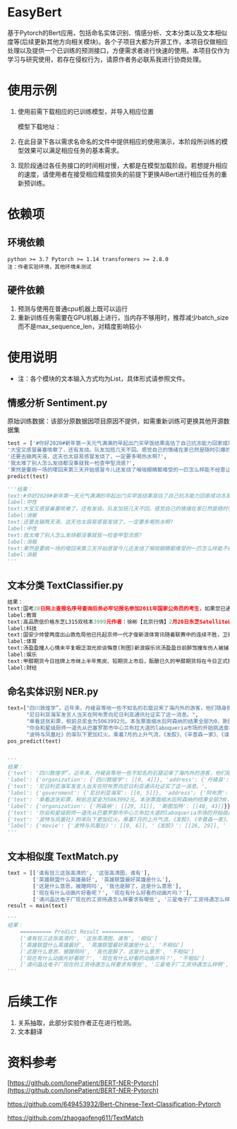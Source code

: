 # EasyBert
基于Pytorch的Bert应用，包括命名实体识别、情感分析、文本分类以及文本相似度等(后续更新其他方向相关模块)。各个子项目大都为开源工作，本项目仅做相应处理以及提供一个已训练的预测接口，方便需求者进行快速的使用。本项目仅作为学习与研究使用，若存在侵权行为，请原作者务必联系我进行协商处理。



# 使用示例

1. 使用前需下载相应的已训练模型，并导入相应位置

   模型下载地址：

2. 在此目录下各以需求名命名的文件中提供相应的使用演示，本阶段所训练的模型效果可以满足相应任务的基本需求。

3. 现阶段通过各任务接口的时间相对慢，大都是在模型加载阶段。若想提升相应的速度，请使用者在接受相应精度损失的前提下更换AlBert进行相应任务的重新预训练。

# 依赖项

## 环境依赖

```
python >= 3.7 Pytorch >= 1.14 transformers >= 2.8.0
注：作者实验环境，其他环境未测试
```

## 硬件依赖

1. 预测与使用在普通cpu机器上既可以运行
2. 重新训练任务需要在GPU机器上进行，当内存不够用时，推荐减少batch_size而不是max_sequence_len，对精度影响较小

# 使用说明

- 注：各个模块的文本输入方式均为List，具体形式请参照文件。

## 情感分析 Sentiment.py

原始训练数据：该部分原数据因项目原因不提供，如需重新训练可更换其他开源数据集

```python
test = ['#你好2020#新年第一天元气满满的早起出门买早饭结果高估了自己抗冻能力回家成功冻发烧（大概是想告诉我2020要量力而行）然鹅这并不影响后续计划一出门立马生龙活虎新年和新??更配哦??看了误杀吃了大餐就让新的一年一直这样美滋滋下去吧??',
'大宝又感冒鼻塞咳嗽了，还有发烧。队友加班几天不回。感觉自己的情绪在家已然是随时引爆的状态。情绪一上来，容易对孩子说出自己都想不到的话来……2020年，真的要学会控制情绪，管理好家人健康。这是今年最大的目标。?',
'还要去输两天液，这天也太容易感冒发烧了，一定要多喝热水啊?',
'我太难了别人怎么发烧都没事就我一检查甲型流感?',
'果然是要病一场的喽回来第三天开始感冒今儿还发烧了喉咙眼睛都难受的一匹怎么样能不经意让我的毕设导师看到这条微博并给我放一天假呢?']
predict(test)

'''结果：
text:#你好2020#新年第一天元气满满的早起出门买早饭结果高估了自己抗冻能力回家成功冻发烧（大概是想告诉我2020要量力而行）然鹅这并不影响后续计划一出门立马生龙活虎新年和新??更配哦??看了误杀吃了大餐就让新的一年一直这样美滋滋下去吧??
label:中性
text:大宝又感冒鼻塞咳嗽了，还有发烧。队友加班几天不回。感觉自己的情绪在家已然是随时引爆的状态。情绪一上来，容易对孩子说出自己都想不到的话来……2020年，真的要学会控制情绪，管理好家人健康。这是今年最大的目标。?
label:消极
text:还要去输两天液，这天也太容易感冒发烧了，一定要多喝热水啊?
label:中性
text:我太难了别人怎么发烧都没事就我一检查甲型流感?
label:消极
text:果然是要病一场的喽回来第三天开始感冒今儿还发烧了喉咙眼睛都难受的一匹怎么样能不经意让我的毕设导师看到这条微博并给我放一天假呢?
label:消极
'''
```

## 文本分类  TextClassifier.py

```python
结果：
text:国考28日网上查报名序号查询后务必牢记报名参加2011年国家公务员的考生，如果您已通过资格审查，那么请于10月28日8：00后，登录考录专题网站查询自己的“关键数字”——报名序号。国家公务员局等部门提醒：报名序号是报考人员报名确认和下载打印准考证等事项的重要依据和关键字，请务必牢记。此外，由于年龄在35周岁以上、40周岁以下的应届毕业硕士研究生和博士研究生(非在职)，不通过网络进行报名，所以，这类人报名须直接与要报考的招录机关联系，通过电话传真或发送电子邮件等方式报名。
label:教育
text:高品质低价格东芝L315双核本3999元作者：徐彬【北京行情】2月20日东芝SatelliteL300(参数图片文章评论)采用14.1英寸WXGA宽屏幕设计，配备了IntelPentiumDual-CoreT2390双核处理器(1.86GHz主频/1MB二级缓存/533MHz前端总线)、IntelGM965芯片组、1GBDDR2内存、120GB硬盘、DVD刻录光驱和IntelGMAX3100集成显卡。目前，它的经销商报价为3999元。
label:科技
text:国安少帅曾两度出山救危局他已托起京师一代才俊新浪体育讯随着联赛中的连续不胜，卫冕冠军北京国安的队员心里到了崩溃的边缘，俱乐部董事会连夜开会做出了更换主教练洪元硕的决定。而接替洪元硕的，正是上赛季在李章洙下课风波中同样下课的国安俱乐部副总魏克兴。生于1963年的魏克兴球员时代并没有特别辉煌的履历，但也绝对称得上特别：15岁在北京青年队获青年联赛最佳射手，22岁进入国家队，著名的5-19一战中，他是国家队的替补队员。
label:体育
text:汤盈盈撞人心情未平复眼泛泪光拒谈悔意(附图)新浪娱乐讯汤盈盈日前醉驾撞车伤人被捕，原本要彩排《欢乐满东华2008》的她因而缺席，直至昨日(12月2日)，盈盈继续要与王君馨、马赛、胡定欣等彩排，大批记者在电视城守候，她足足迟了约1小时才到场。全身黑衣打扮的盈盈，神情落寞、木无表情，回答记者问题时更眼泛泪光。盈盈因为迟到，向记者说声“不好意思”后便急步入场，其助手坦言盈盈没什么可以讲。后来在《欢乐满东华2008》监制何小慧陪同下，盈盈接受简短访问，她小声地说：“多谢大家关心，交给警方处理了，不方便讲，
label:娱乐
text:甲醇期货今日挂牌上市继上半年焦炭、铅期货上市后，酝酿已久的甲醇期货将在今日正式挂牌交易。基准价均为3050元／吨继上半年焦炭、铅期货上市后，酝酿已久的甲醇期货将在今日正式挂牌交易。郑州商品交易所（郑商所）昨日公布首批甲醇期货8合约的上市挂牌基准价，均为3050元／吨。据此推算，买卖一手甲醇合约至少需要12200元。业内人士认为，作为国际市场上的首个甲醇期货品种，其今日挂牌后可能会因炒新资金追捧而出现冲高走势，脉冲式行情过后可能有所回落，不过，投资者在上市初期应关注期现价差异常带来的无风险套利交易机会。
label:财经

```

## 命名实体识别 NER.py

```python
text=["四川敦煌学”。近年来，丹棱县等地一些不知名的石窟迎来了海内外的游客，他们随身携带着胡文和的著作。",
      "尼日利亚海军发言人当天在阿布贾向尼日利亚通讯社证实了这一消息。",
      "单看这张彩票，税前总奖金为5063992元。本张票面缩水后阿森纳的结果全部为0，斯图加特全部为1，",
      "你会和星级厨师一道先从巴塞罗那市中心兰布拉大道的laboqueria市场的开始挑选食材，",
      "波特与凤凰社》的率队下更加红火。乘着7月的上升气流，《发胶》、《辛普森一家》、《谍影憧憧ⅲ》"]
pos_predict(text)


'''
结果：
{'text': '四川敦煌学”。近年来，丹棱县等地一些不知名的石窟迎来了海内外的游客，他们随身携带着胡文和的著作。', 
'label': {'organization': {'四川敦煌学': [[0, 4]]}, 'address': {'丹棱县': [[11, 13]]}, 'name': {'胡文和': [[41, 43]]}}}
{'text': '尼日利亚海军发言人当天在阿布贾向尼日利亚通讯社证实了这一消息。', 
'label': {'government': {'尼日利亚海军': [[0, 5]]}, 'address': {'阿布贾': [[12, 14]]}, 'company': {'尼日利亚通讯社': [[16, 22]]}}}
{'text': '单看这张彩票，税前总奖金为5063992元。本张票面缩水后阿森纳的结果全部为0，斯图加特全部为1，', 
'label': {'organization': {'阿森纳': [[29, 31]], '斯图加特': [[40, 43]]}}}
{'text': '你会和星级厨师一道先从巴塞罗那市中心兰布拉大道的laboqueria市场的开始挑选食材，', 'label': {'position': {'厨师': [[5, 6]]}, 'address': {'巴塞罗那市中心兰布拉大道的': [[11, 23]], 'laboqueria市场': [[24, 35]]}}}
{'text': '波特与凤凰社》的率队下更加红火。乘着7月的上升气流，《发胶》、《辛普森一家》、《谍影憧憧ⅲ》', 
'label': {'movie': {'波特与凤凰社》': [[0, 6]], '《发胶》': [[26, 29]], '《辛普森一家》': [[31, 37]], '《谍影憧憧ⅲ》': [[39, 45]]}}}
'''
```



## 文本相似度 TextMatch.py

```python
text = [['谁有狂三这张高清的', '这张高清图，谁有'],
		['英雄联盟什么英雄最好', '英雄联盟最好英雄是什么'],
		['这是什么意思，被蹭网吗', '我也是醉了，这是什么意思'],
		['现在有什么动画片好看呢？', '现在有什么好看的动画片吗？'],
		['请问晶达电子厂现在的工资待遇怎么样要求有哪些', '三星电子厂工资待遇怎么样啊']]
result = main(text)

'''
结果：
    ========== Predict Result ==========
    ['谁有狂三这张高清的', '这张高清图，谁有', '相似']
    ['英雄联盟什么英雄最好', '英雄联盟最好英雄是什么', '不相似']
    ['这是什么意思，被蹭网吗', '我也是醉了，这是什么意思', '不相似']
    ['现在有什么动画片好看呢？', '现在有什么好看的动画片吗？', '不相似']
    ['请问晶达电子厂现在的工资待遇怎么样要求有哪些', '三星电子厂工资待遇怎么样啊', '相似']
'''
```



# 后续工作

1. 关系抽取，此部分实验作者正在进行检测。
2. 文本翻译



# 资料参考

[https://github.com/lonePatient/BERT-NER-Pytorch](https://github.com/lonePatient/BERT-NER-Pytorch)

https://github.com/649453932/Bert-Chinese-Text-Classification-Pytorch

https://github.com/zhaogaofeng611/TextMatch